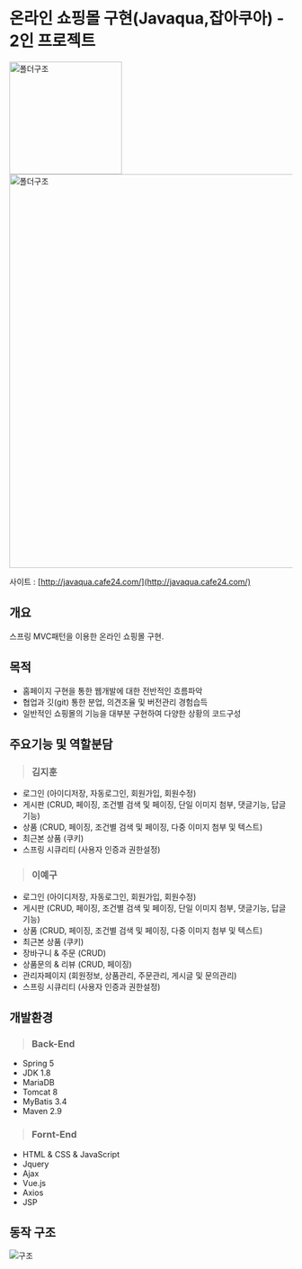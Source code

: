 # 온라인 쇼핑몰 구현(Javaqua,잡아쿠아) - 2인 프로젝트

<img width="200" alt="폴더구조" src="https://user-images.githubusercontent.com/85216782/150094471-c4e12b8b-e05a-4cf6-8aaf-bb1ce1a22351.png">
<img width="700" alt="폴더구조" src="https://user-images.githubusercontent.com/85216782/150094647-254fcdd1-303f-4857-8606-e5f84017cc05.png">


사이트 : [http://javaqua.cafe24.com/](http://javaqua.cafe24.com/)
## 개요  

스프링 MVC패턴을 이용한 온라인 쇼핑몰 구현.

## 목적  

* 홈페이지 구현을 통한 웹개발에 대한 전반적인 흐름파악
* 협업과 깃(git) 통한 분업, 의견조율 및 버전관리 경험습득
* 일반적인 쇼핑몰의 기능을 대부분 구현하여 다양한 상황의 코드구성

## 주요기능 및 역할분담  


> ### 김지훈
* 로그인 (아이디저장, 자동로그인, 회원가입, 회원수정)
* 게시판 (CRUD, 페이징, 조건별 검색 및 페이징, 단일 이미지 첨부, 댓글기능, 답글기능)
* 상품 (CRUD, 페이징, 조건별 검색 및 페이징, 다중 이미지 첨부 및 텍스트)
* 최근본 상품 (쿠키)
* 스프링 시큐리티 (사용자 인증과 권한설정)

> ### 이예구
* 로그인 (아이디저장, 자동로그인, 회원가입, 회원수정)
* 게시판 (CRUD, 페이징, 조건별 검색 및 페이징, 단일 이미지 첨부, 댓글기능, 답글기능)
* 상품 (CRUD, 페이징, 조건별 검색 및 페이징, 다중 이미지 첨부 및 텍스트)
* 최근본 상품 (쿠키)
* 장바구니 & 주문 (CRUD)
* 상품문의 & 리뷰 (CRUD, 페이징)
* 관리자페이지 (회원정보, 상품관리, 주문관리, 게시글 및 문의관리)
* 스프링 시큐리티 (사용자 인증과 권한설정)

## 개발환경

> ### Back-End

* Spring 5
* JDK 1.8
* MariaDB
* Tomcat 8
* MyBatis 3.4
* Maven 2.9

> ### Fornt-End

* HTML & CSS & JavaScript
* Jquery
* Ajax
* Vue.js
* Axios
* JSP
## 동작 구조

![구조](https://user-images.githubusercontent.com/87694251/151108148-ec56f69e-eba2-4ed6-baef-6d2eb345ffd3.jpg)


